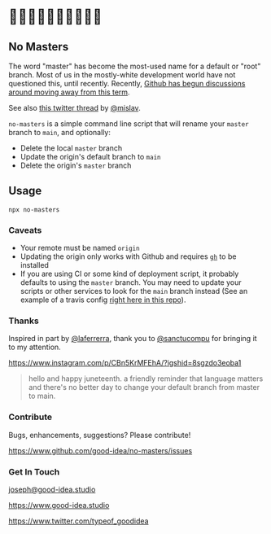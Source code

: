 # ✊🏿✊🏾✊🏽✊🏼✊🏻

## No Masters

The word "master" has become the most-used name for a default or "root" branch. Most of us in the mostly-white development world have not questioned this, until recently. Recently, [Github has begun discussions around moving away from this term](https://www.zdnet.com/article/github-to-replace-master-with-alternative-term-to-avoid-slavery-references/).

See also [this twitter thread](https://twitter.com/mislav/status/1270388510684598272) by [@mislav](https://twitter.com/mislav).

`no-masters` is a simple command line script that will rename your `master` branch to `main`, and optionally:

- Delete the local `master` branch
- Update the origin's default branch to `main`
- Delete the origin's `master` branch

## Usage

`npx no-masters`

### Caveats

- Your remote must be named `origin`
- Updating the origin only works with Github and requires [`gh`](https://cli.github.com/manual/installation) to be installed
- If you are using CI or some kind of deployment script, it probably defaults to using the `master` branch. You may need to update your scripts or other services to look for the `main` branch instead (See an example of a travis config [right here in this repo](./.travis.yml)).

### Thanks

Inspired in part by [@laferrerra](https://www.twitter.com/laferrerra), thank you to [@sanctucompu](https://www.twitter.com/sanctucompu) for bringing it to my attention.

https://www.instagram.com/p/CBn5KrMFEhA/?igshid=8sgzdo3eoba1

> hello and happy juneteenth. a friendly
> reminder that language matters and there's
> no better day to change your default branch
> from master to main.

### Contribute

Bugs, enhancements, suggestions?
Please contribute!

https://www.github.com/good-idea/no-masters/issues

### Get In Touch

joseph@good-idea.studio

https://www.good-idea.studio

https://www.twitter.com/typeof_goodidea
